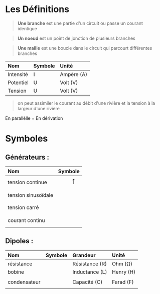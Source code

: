 # Les Définitions

> **Une branche** est une partie d'un circuit ou passe un courant identique

> **Un noeud** est un point de jonction de plusieurs branches

> **Une maille** est une boucle dans le circuit qui parcourt différentes branches

| Nom       | Symbole | Unité     |
| :-------- | :------ | :-------- |
| Intensité | I       | Ampère (A)|
| Potentiel | U       | Volt (V)  |
| Tension   | U       | Volt (V)  |

> on peut assimiler le courant au débit d'une rivière et la tension à la largeur d'une rivière

En parallèlle = En dérivation


# Symboles

## Générateurs :

| Nom           | Symbole     |
|:--------------|:-----------:|
| tension continue|<svg width="26" height="33" viewBox="0 0 26 33" style="stroke:var(--text)" fill="none" xmlns="http://www.w3.org/2000/svg"><line y1="12.5" x2="26" y2="12.5"/><line x1="7" y1="20.5" x2="19" y2="20.5"/><line x1="13.5" y1="21" x2="13.5" y2="33"/><line x1="13.5" x2="13.5" y2="12"/></svg> <svg width="20" height="33" viewBox="0 0 20 33" style="stroke:var(--text)"  fill="none" xmlns="http://www.w3.org/2000/svg"><line x1="10" y1="26" x2="10" y2="33"/><line x1="10" x2="10" y2="6"/><circle cx="10" cy="16" r="9.5"/><path d="M10.3536 7.64645C10.1583 7.45118 9.84171 7.45118 9.64645 7.64645L6.46447 10.8284C6.2692 11.0237 6.2692 11.3403 6.46447 11.5355C6.65973 11.7308 6.97631 11.7308 7.17157 11.5355L10 8.70711L12.8284 11.5355C13.0237 11.7308 13.3403 11.7308 13.5355 11.5355C13.7308 11.3403 13.7308 11.0237 13.5355 10.8284L10.3536 7.64645ZM10.5 24L10.5 8L9.5 8L9.5 24L10.5 24Z" fill="black"/></svg>|
|tension sinusoïdale|<svg width="21" height="33" viewBox="0 0 21 33" style="stroke:var(--text)"  fill="none" xmlns="http://www.w3.org/2000/svg"><line x1="10.5" y1="26" x2="10.5" y2="33"/><line x1="10.5" x2="10.5" y2="6"/><circle cx="10.5" cy="16" r="9.5"/><path d="M4.5 15.9997C6.88051 13.2964 10.5 15.9997 10.5 15.9997C10.5 15.9997 14.0644 18.3199 16.5 15.9997"/></svg>|
|tension carré|<svg width="21" height="33" viewBox="0 0 21 33" style="stroke:var(--text)"  fill="none" xmlns="http://www.w3.org/2000/svg"><line x1="10.5" y1="26" x2="10.5" y2="33"/><line x1="10.5" x2="10.5" y2="6"/><circle cx="10.5" cy="16" r="9.5"/><path d="M16.5 18H15.5V14H10.5V18H5.5V14H4.5"/></svg>|
|courant continu|<svg width="21" height="33" viewBox="0 0 21 33" style="stroke:var(--text)"  fill="none" xmlns="http://www.w3.org/2000/svg"><line x1="10.5" y1="26" x2="10.5" y2="33"/><line x1="10.5" x2="10.5" y2="6"/><circle cx="10.5" cy="16" r="9.5"/><path d="M20 16H1"/></svg> <svg width="20" height="33" viewBox="0 0 20 33" style="stroke:var(--text)"  fill="none" xmlns="http://www.w3.org/2000/svg"><line x1="10" y1="31" x2="10" y2="33"/><line x1="10" y1="4.53156e-10" x2="10" y2="3"/><circle cx="10" cy="12" r="9.5"/><circle cx="10" cy="21" r="9.5"/></svg>|

## Dipoles :

| Nom           | Symbole     | Grandeur           | Unité   |
|:--------------|:-----------:|:----------------|:-----------|
| résistance    | <svg width="33" height="10" viewBox="0 0 33 10" style="stroke:var(--text)"  fill="none" xmlns="http://www.w3.org/2000/svg"><line x1="4" y1="4.94446" x2="-2.18557e-08" y2="4.94446"/><line x1="33" y1="4.94446" x2="29" y2="4.94446"/><rect x="29" y="9.5" width="25" height="9" transform="rotate(-180 29 9.5)"/></svg> <svg width="33" height="12" viewBox="0 0 33 12" style="stroke:var(--text)"  fill="none" xmlns="http://www.w3.org/2000/svg"><path d="M0 6.45455H4.86885L8.11475 1L14.0656 11L20.0164 1L25.9672 11L29.2131 5.84848H33"/></svg>| Résistance (R) | Ohm (Ω)   |
| bobine        | <svg width="33" height="12" viewBox="0 0 33 12" style="stroke:var(--text)"  fill="none" xmlns="http://www.w3.org/2000/svg"><path d="M0 11H2.91176V4.88889C2.91176 2.74112 4.43268 1 6.30882 1C8.18497 1 9.70588 2.74112 9.70588 4.88889M9.70588 4.88889C9.70588 2.74112 11.2268 1 13.1029 1C14.9791 1 16.5 2.74112 16.5 4.88889M9.70588 4.88889V11M16.5 4.88889C16.5 2.74112 18.0209 1 19.8971 1C21.7732 1 23.2941 2.74112 23.2941 4.88889M16.5 4.88889V11M23.2941 4.88889V11M23.2941 4.88889C23.2941 2.74112 24.815 1 26.6912 1C28.5673 1 30.0882 2.74112 30.0882 4.88889V11H33"/></svg> | Inductance (L) | Henry (H) |
| condensateur  | <svg width="26" height="33" viewBox="0 0 26 33" style="stroke:var(--text)"  fill="none" xmlns="http://www.w3.org/2000/svg"><line y1="12.5" x2="26" y2="12.5"/><line y1="20.5" x2="26" y2="20.5"/><line x1="13.5" y1="21" x2="13.5" y2="33"/><line x1="13.5" x2="13.5" y2="12"/></svg> | Capacité (C)   | Farad (F) |

